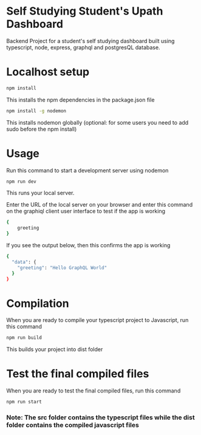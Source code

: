 # Self Studying Student's Upath Dashboard

Backend Project for a student's self studying dashboard built using typescript, node, express, graphql and postgresQL database.

# Localhost setup
```bash
npm install
```
This installs the npm dependencies in the package.json file

```bash
npm install -g nodemon
```
This installs nodemon globally (optional: for some users you need to add sudo before the npm install)



# Usage
Run this command to start a development server using nodemon

```bash
npm run dev
```
This runs your local server.

Enter the URL of the local server on your browser and enter this command on the graphiql client user interface to test if the app is working
```bash
{
    greeting
}
```
If you see the output below, then this confirms the app is working
```bash
{
  "data": {
    "greeting": "Hello GraphQL World"
  }
}
```

# Compilation

When you are ready to compile your typescript project to Javascript, run this command
```bash
npm run build
```
This builds your project into dist folder

# Test the final compiled files
When you are ready to test the final compiled files, run this command
```bash
npm run start
```

### Note: The src folder contains the typescript files while the dist folder contains the compiled javascript files